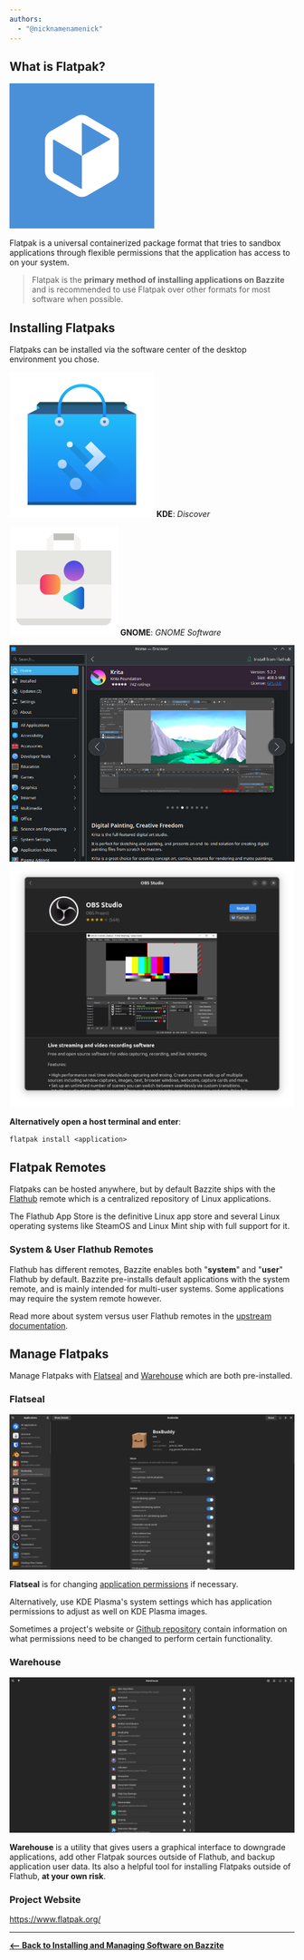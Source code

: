 ```yaml
---
authors:
  - "@nicknamenamenick"
---
```


<!-- ANCHOR: METADATA -->
<!--{"url_discourse": "https://universal-blue.discourse.group/docs?topic=2636", "fetched_at": "2024-09-03 16:43:08.564302+00:00"}-->
<!-- ANCHOR_END: METADATA -->

## What is Flatpak?

![Flatpak|100x100, 100%](../img/Flatpak.png)

Flatpak is a universal containerized package format that tries to sandbox applications through flexible permissions that the application has access to on your system.

> Flatpak is the **primary method of installing applications on Bazzite** and is recommended to use Flatpak over other formats for most software when possible.

## Installing Flatpaks

Flatpaks can be installed via the software center of the desktop environment you chose.

![Discover|50x50, 100%](../img/Discover_icon.png)
**KDE**: _Discover_

![GNOME Software|50x50, 100%](../img/Gnome_Software.png)
**GNOME**: _GNOME Software_

![Discover|659x500, 100%](../img/Discover.png)
![GNOME Software Center](../img/Gnome_Software_Center.png)

**Alternatively open a host terminal and enter**:

```
flatpak install <application>
```

## Flatpak Remotes

Flatpaks can be hosted anywhere, but by default Bazzite ships with the [Flathub](https://flathub.org/) remote which is a centralized repository of Linux applications.

The Flathub App Store is the definitive Linux app store and several Linux operating systems like SteamOS and Linux Mint ship with full support for it.

### System & User Flathub Remotes

Flathub has different remotes, Bazzite enables both "**system**" and "**user**" Flathub by default. Bazzite pre-installs default applications with the system remote, and is mainly intended for multi-user systems. Some applications may require the system remote however.

Read more about system versus user Flathub remotes in the [upstream documentation](https://docs.flathub.org/docs/for-users/user-vs-system-install/).

## Manage Flatpaks

Manage Flatpaks with [Flatseal](https://github.com/tchx84/Flatseal) and [Warehouse](https://github.com/flattool/warehouse) which are both pre-installed.

### Flatseal

![Flatseal|690x376](../img/Flatseal.png)

**Flatseal** is for changing [application permissions](https://github.com/tchx84/Flatseal/blob/92e675e5ad2129f2aabf324261570eef442494f6/DOCUMENTATION.md) if necessary.

Alternatively, use KDE Plasma's system settings which has application permissions to adjust as well on KDE Plasma images.

Sometimes a project's website or [Github repository](<https://github.com/flathub/com.discordapp.Discord/wiki/Rich-Precense-(discord-rpc)#flatpak-applications>) contain information on what permissions need to be changed to perform certain functionality.

### Warehouse

![Warehouse|690x376](../img/Warehouse.png)

**Warehouse** is a utility that gives users a graphical interface to downgrade applications, add other Flatpak sources outside of Flathub, and backup application user data. Its also a helpful tool for installing Flatpaks outside of Flathub, **at your own risk**.

### Project Website

https://www.flatpak.org/

<hr>

[**<-- Back to Installing and Managing Software on Bazzite**](./index.md)
